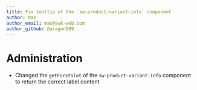 ```yaml
---
title: Fix tooltip of the `sw-product-variant-info` component
author: Max
author_email: max@swk-web.com
author_github: @aragon999
---
```

# Administration
* Changed the `getFirstSlot` of the `sw-product-variant-info` component to return the correct label content
